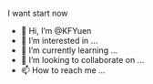 I want start now
- 👋 Hi, I’m @KFYuen
- 👀 I’m interested in ...
- 🌱 I’m currently learning ...
- 💞️ I’m looking to collaborate on ...
- 📫 How to reach me ...

<!---
KFYuen/KFYuen is a ✨ special ✨ repository because its `README.md` (this file) appears on your GitHub profile.
You can click the Preview link to take a look at your changes.
--->
